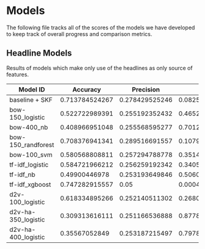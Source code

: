 # Models
The following file tracks all of the scores of the models we have developed to
keep track of overall progress and comparison metrics.

## Headline Models
Results of models which make only use of the headlines as only source of features.

| Model ID | Accuracy | Precision | Recall | F-Measure | AUC | Kappa |
|---|---|---|---|---|---|---|
| baseline + SKF | 0.713784524267 | 0.278429525246 | 0.0825529253859 | 0.124473675441 | 0.504579528246 | 0.0119567655317 |
| bow-150_logistic | 0.522722989391 | 0.255192352432 | 0.46522399673 | 0.329347956167 | 0.503685863412 | 0.00579905315566 |
| bow-400_nb | 0.408966951048 | 0.255568595277 | 0.701283782121 | 0.373977212484 | 0.506139352906 | 0.00786738663522 |
| bow-150_randforest |  0.708376941341 | 0.289516691557 | 0.107992866431 | 0.156997070394 | 0.509432017326 | 0.023748340987 |
| bow-100_svm | 0.580568808811 | 0.257294788778 | 0.351475974012 | 0.2963501091 | 0.504782150238 | 0.00845130443018 |
| tf-idf_logistic | 0.584721966212 | 0.256259192342 | 0.340560329397 | 0.292241731746 | 0.503818144572 | 0.00671014822057 |
| tf-idf_nb | 0.49900446978 | 0.253193649846 | 0.506063211916 | 0.337345810069 | 0.501326708945 | 0.0020879979075 |
| tf-idf_xgboost | 0.747282915557 | 0.05 | 0.000453629032258 | 0.000898194538251 | 0.499770854596 | -0.000682870082544 |
| d2v-100_logistic | 0.618334895266 | 0.252140511302 | 0.268077300557 | 0.241283056113 | 0.5020050895 | 0.00362348655432 |
| d2v-ha-350_logistic | 0.309313616111 | 0.251166536888 | 0.877830655766 | 0.390145954253 | 0.497927487131 | -0.00240277582113 |
| d2v-ha-400_logistic | 0.35567052849 | 0.253187215497 | 0.797887360374 | 0.383366038077 | 0.502031326373 | 0.00252164096002 |
